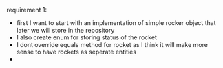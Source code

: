 requirement 1:
 - first I want to start with an implementation of simple rocker object that later we will store in the repository
 - I also create enum for storing status of the rocket
 - I dont override equals method for rocket as I think it will make more sense to have rockets as seperate entities
 - 
